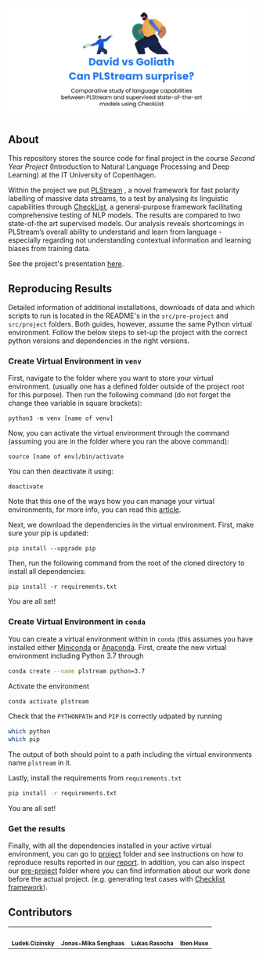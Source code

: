 ![header image](assets/header_image.png)

## About 

This repository stores the source code for final
project in the course *Second Year Project*
(Introduction to Natural Language Processing and
Deep Learning) at the IT University of Copenhagen. 

Within the project we put
[PLStream](https://arxiv.org/pdf/2203.12368v1.pdf)
, a novel framework for fast polarity labelling of
massive data streams, to a test by analysing its
linguistic capabilities through [CheckList](https://arxiv.org/abs/2005.04118),
a general-purpose framework facilitating
comprehensive testing of NLP models. The results
are compared to two state-of-the art supervised
models. Our analysis reveals shortcomings in
PLStream’s overall ability to understand and learn
from language - especially regarding not
understanding contextual information and learning
biases from training data.

See the project's presentation [here](https://docs.google.com/presentation/d/1EoGh5q3fDGEuKiBRmKeIzyC8v7CfyOKn6N76kvDdf2E/edit?usp=sharing).

## Reproducing Results

Detailed information of additional installations,
downloads of data and which scripts to run is
located in the README's in the `src/pre-project`
and `src/project` folders. Both guides, however,
assume the same Python virtual environment. Follow
the below steps to set-up the project with the
correct python versions and dependencies in the
right versions. 

### Create Virtual Environment in `venv`

First, navigate to the folder where you want to
store your virtual environment. (usually one has
a defined folder outside of the project root for
this purpose). Then run the following command (do
not forget the change thee variable in square
brackets):

```
python3 -m venv [name of venv]
```

Now, you can activate the virtual environment
through the command (assuming you are in the
folder where you ran the above command): 

```
source [name of env]/bin/activate
```

You can then deactivate it using:

```
deactivate
```

Note that this one of the ways how you can manage your virtual environments, for more info,
you can read this [article](https://realpython.com/python-virtual-environments-a-primer/).


Next, we download the dependencies in the virtual
environment. First, make sure your pip is updated:

```
pip install --upgrade pip
```

Then, run the following command from the root of
the cloned directory to install all dependencies:
    
```
pip install -r requirements.txt
```

You are all set!

### Create Virtual Environment in `conda`

You can create a virtual environment within in
`conda` (this assumes you have installed either
[Miniconda](https://docs.conda.io/en/latest/miniconda.html) or [Anaconda](https://www.anaconda.com/). 
First, create the new virtual environment
including Python 3.7 through 

```bash
conda create --name plstream python=3.7
```

Activate the environment 

```
conda activate plstream
```

Check that the `PYTHONPATH` and `PIP` is correctly
udpated by running 

```bash
which python
which pip
```

The output of both should point to a path
including the virtual environments name `plstream`
in it.

Lastly, install the requirements from
`requirements.txt`

```bash
pip install -r requirements.txt
```

You are all set!

### Get the results

Finally, with all the dependencies installed in
your active virtual environment, you can go to
[project](src/project) folder and see instructions
on how to reproduce results reported in our
[report](). In addition, you can also inspect our
[pre-project](src/pre-project) folder where you
can find information about our work done before
the actual project. (e.g. generating test cases
with [Checklist
framework](https://github.com/marcotcr/checklist)).


## Contributors

<table>
  <tr>
    <td align="center"><a href="https://github.com/LudekCizinsky"><img src="https://github.com/LudekCizinsky.png?size=100" width="100px;" alt=""/><br /><sub><b>Ludek Cizinsky</b></sub></a><br /></td>
    <td align="center"><a href="https://github.com/jonas-mika"><img src="https://github.com/jonas-mika.png?size=100" width="100px;" alt=""/><br /><sub><b>Jonas-Mika Senghaas</b></sub></a><br /></td>
    <td align="center"><a href="https://github.com/lukyrasocha"><img src="https://github.com/lukyrasocha.png?size=100" width="100px;" alt=""/><br /><sub><b>Lukas Rasocha</b></sub></a><br /></td>
    <td align="center"><a href="https://github.com/IbenH"><img src="https://scontent-arn2-1.xx.fbcdn.net/v/t31.18172-8/14188125_1368561793173156_2247276646324128922_o.jpg?_nc_cat=105&ccb=1-7&_nc_sid=09cbfe&_nc_ohc=lphH7XkJDNMAX_hNnaF&_nc_ht=scontent-arn2-1.xx&oh=00_AT8UDm-bDNWs0ui4xa9u8TM89T-8L7OwQkjVTvkgQc9TPA&oe=62B38B85" width="100px;" alt=""/><br /><sub><b>Iben Huse</b></sub></a><br /></td>

  </tr>
</table>

